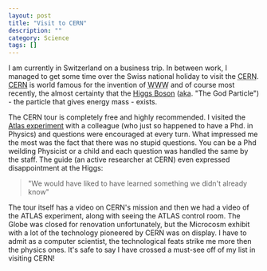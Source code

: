 ```yaml
---
layout: post
title: "Visit to CERN"
description: ""
category: Science
tags: []
---
```


I am currently in Switzerland on a business trip. In between work, I managed to get some time over the Swiss national holiday to visit the <acronym title="European Nuclear Research Centre">CERN</acronym>. [CERN][] is world famous for the invention of <acronym title="World Wide Web">WWW</acronym> and of course most recently, the almost certainty that the [Higgs Boson][HIGGS] (<acronym title="also known as">aka</acronym>. "The God Particle") - the particle that gives energy mass - exists.


The CERN tour is completely free and highly recommended. I visited the [Atlas experiment][ATLAS] with a colleague (who just so happened to have a Phd. in Physics) and questions were encouraged at every turn. What impressed me the most was the fact that there was no stupid questions. You can be a Phd weilding Physicist or a child and each question was handled the same by the staff. The guide (an active researcher at CERN) even expressed disappointment at the Higgs:

>"We would have liked to have learned something we didn't already know"

The tour itself has a video on CERN's mission and then we had a video of the ATLAS experiment, along with seeing the ATLAS control room. The Globe was closed for renovation unfortunately, but the Microcosm exhibit with a lot of the technology pioneered by CERN was on display. I have to admit as a computer scientist, the technological feats strike me more then the physics ones. It's safe to say I have crossed a must-see off of my list in visiting CERN!

[CERN]: http://home.web.cern.ch/
[ATLAS]: http://atlas.ch/
[HIGGS]: https://en.wikipedia.org/wiki/Higgs_boson